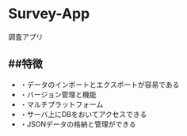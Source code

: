 # Survey-App
調査アプリ

<h2>##特徴</h2>
<ul>
  <li>・データのインポートとエクスポートが容易である</li>
  <li>・バージョン管理と機能</li>
  <li>・マルチプラットフォーム</li>
  <li>・サーバ上にDBをおいてアクセスできる</li>
  <li>・JSONデータの格納と管理ができる</li>
</ul>
